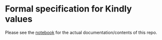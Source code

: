 # Formal specification for Kindly values

Please see the [notebook](https://github.clerk.garden/respatialized/kindly-spec/commit/3de8bdcb780b58b84989a6bfc0e021d55f39bec1/) for the actual documentation/contents of this repo.

